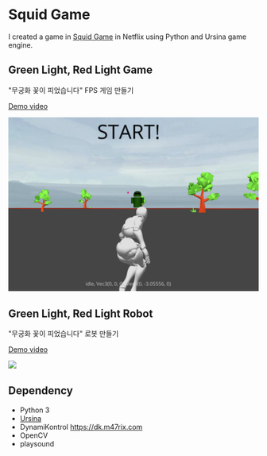 # Squid Game

I created a game in [Squid Game](https://en.wikipedia.org/wiki/Squid_Game) in Netflix using Python and Ursina game engine.

## Green Light, Red Light Game

"무궁화 꽃이 피었습니다" FPS 게임 만들기

[Demo video](https://youtu.be/GF4Ox4r5vEU)

![](result.png)

## Green Light, Red Light Robot

"무궁화 꽃이 피었습니다" 로봇 만들기

[Demo video](https://youtu.be/os4JhF9bVFQ)

![](result.gif)

## Dependency

- Python 3
- [Ursina](https://www.ursinaengine.org/)
- DynamiKontrol https://dk.m47rix.com
- OpenCV
- playsound
